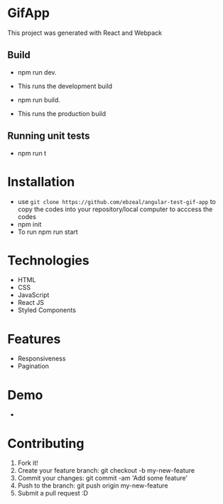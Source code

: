 # GifApp

This project was generated with React and Webpack

## Build

 - npm run dev. 
  - This runs the development build

 - npm run build. 
  - This runs the production build

## Running unit tests

 - npm run t

# Installation

- use `git clone https://github.com/ebzeal/angular-test-gif-app` to copy the codes into your repository/local computer to acccess the codes
- npm init
- To run npm run start


# Technologies

- HTML
- CSS
- JavaScript
- React JS
- Styled Components

# Features

- Responsiveness
- Pagination

# Demo

- 

# Contributing

1. Fork it!
2. Create your feature branch: git checkout -b my-new-feature
3. Commit your changes: git commit -am 'Add some feature'
4. Push to the branch: git push origin my-new-feature
5. Submit a pull request :D
